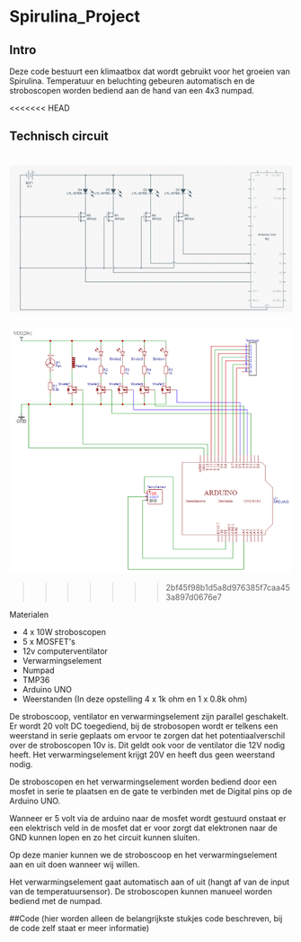 # Spirulina_Project

## Intro

Deze code bestuurt een klimaatbox dat wordt gebruikt voor het groeien van Spirulina. Temperatuur en beluchting gebeuren automatisch en de stroboscopen worden bediend aan de hand van een 4x3 numpad.

<<<<<<< HEAD
## Technisch circuit
![Image of Circuit](circuit.jpg)
=======
![Image of Circuit](Images/Schematic_SpirulinaBox_2021-05-30.png)
>>>>>>> 2bf45f98b1d5a8d976385f7caa453a897d0676e7

Materialen
  - 4 x 10W stroboscopen
  - 5 x MOSFET's
  - 12v computerventilator
  - Verwarmingselement
  - Numpad
  - TMP36
  - Arduino UNO
  - Weerstanden (In deze opstelling 4 x 1k ohm en 1 x 0.8k ohm)

De stroboscoop, ventilator en verwarmingselement zijn parallel geschakelt. Er wordt 20 volt DC toegediend, bij de strobosopen wordt er telkens een weerstand in serie geplaats om ervoor te zorgen dat het potentiaalverschil over de stroboscopen 10v is.
Dit geldt ook voor de ventilator die 12V nodig heeft.
Het verwarmingselement krijgt 20V en heeft dus geen weerstand nodig.

De stroboscopen en het verwarmingselement worden bediend door een mosfet in serie te plaatsen en de gate te verbinden met de Digital pins op de Arduino UNO.

Wanneer er 5 volt via de arduino naar de mosfet wordt gestuurd onstaat er een elektrisch veld in de mosfet dat er voor zorgt dat elektronen naar de GND kunnen lopen en zo het circuit kunnen sluiten.

Op deze manier kunnen we de stroboscoop en het verwarmingselement aan en uit doen wanneer wij willen.

Het verwarmingselement gaat automatisch aan of uit (hangt af van de input van de temperatuursensor).
De stroboscopen kunnen manueel worden bediend met de numpad.

##Code (hier worden alleen de belangrijkste stukjes code beschreven, bij de code zelf staat er meer informatie)

  
